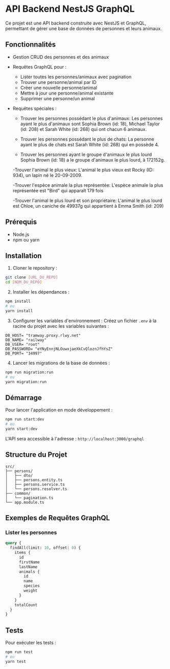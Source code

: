 # API Backend NestJS GraphQL

Ce projet est une API backend construite avec NestJS et GraphQL, permettant de gérer une base de données de personnes et leurs animaux.

## Fonctionnalités

- Gestion CRUD des personnes et des animaux
- Requêtes GraphQL pour :
  - Lister toutes les personnes/animaux avec pagination
  - Trouver une personne/animal par ID
  - Créer une nouvelle personne/animal
  - Mettre à jour une personne/animal existante
  - Supprimer une personne/un animal
- Requêtes spéciales :

  - Trouver les personnes possédant le plus d'animaux:
  Les personnes ayant le plus d'animaux sont Sophia Brown (id: 18), Michael Taylor (id: 208) et Sarah White (id: 268) qui ont chacun 6 animaux.

  - Trouver les personnes possédant le plus de chats:
  La personne ayant le plus de chats est Sarah White (id: 268) qui en possède 4.

  - Trouver les personnes ayant le groupe d'animaux le plus lourd
  Sophia Brown (id: 18) a le groupe d'animaux le plus lourd, à 172152g.

  -Trouver l'animal le plus vieux:
  L'animal le plus vieux est Rocky (ID: 934), un lapin né le 20-09-2009.

  -Trouver l'espèce animale la plus représentée:
  L'espèce animale la plus représentée est "Bird" qui apparaît 179 fois

  -Trouver l'animal le plus lourd et son propriétaire:
  L'animal le plus lourd est Chloe, un caniche de 49937g qui appartient à Emma Smith (id: 209)



## Prérequis

- Node.js
- npm ou yarn

## Installation

1. Cloner le repository :
```bash
git clone [URL_DU_REPO]
cd [NOM_DU_REPO]
```

2. Installer les dépendances :
```bash
npm install
# ou
yarn install
```

3. Configurer les variables d'environnement :
Créez un fichier `.env` à la racine du projet avec les variables suivantes :
```env
DB_HOST= "tramway.proxy.rlwy.net"
DB_NAME= "railway"
DB_USER= "root"
DB_PASSWORD= "eYNyEnnjNLOuwxjaeXkCvQloznJfhYsZ"
DB_PORT= "34997"
```

4. Lancer les migrations de la base de données :
```bash
npm run migration:run
# ou
yarn migration:run
```

## Démarrage

Pour lancer l'application en mode développement :
```bash
npm run start:dev
# ou
yarn start:dev
```

L'API sera accessible à l'adresse : `http://localhost:3000/graphql`

## Structure du Projet

```
src/
├── persons/
│   ├── dto/
│   ├── persons.entity.ts
│   ├── persons.service.ts
│   └── persons.resolver.ts
├── common/
│   └── pagination.ts
└── app.module.ts
```

## Exemples de Requêtes GraphQL

### Lister les personnes
```graphql
query {
  findAll(limit: 10, offset: 0) {
    items {
      id
      firstName
      lastName
      animals {
        id
        name
        species
        weight
      }
    }
    totalCount
  }
}
```

## Tests

Pour exécuter les tests :
```bash
npm run test
# ou
yarn test
```

